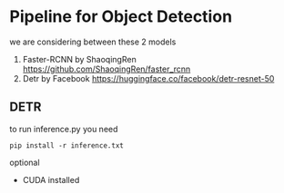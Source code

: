 # Pipeline for Object Detection 

we are considering between these 2 models 

1. Faster-RCNN by ShaoqingRen https://github.com/ShaoqingRen/faster_rcnn
2. Detr by Facebook https://huggingface.co/facebook/detr-resnet-50


## DETR

to run inference.py you need

```shelll
pip install -r inference.txt
```

optional
- CUDA installed